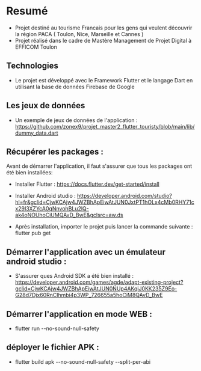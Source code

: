 # Resumé

- Projet destiné au tourisme Francais pour les gens qui veulent découvrir la région PACA ( Toulon, Nice, Marseille et Cannes )
- Projet réalisé dans le cadre de Mastère Management de Projet Digital à EFFICOM Toulon

## Technologies

- Le projet est développé avec le Framework Flutter et le langage Dart en utilisant la base de données Firebase de Google

## Les jeux de données

- Un exemple de jeux de données de l'application : https://github.com/zonex9/projet_master2_flutter_touristy/blob/main/lib/dummy_data.dart

## Récupérer les packages :

Avant de démarrer l'application, il faut s'assurer que tous les packages ont été bien installées:

- Installer Flutter : https://docs.flutter.dev/get-started/install
- Installer Android studio : https://developer.android.com/studio?hl=fr&gclid=CjwKCAjw4JWZBhApEiwAtJUN0JxtPT1hOLx4cMb0RHY71cx29I3XZYcA0qNnvohBLu2lQ-ak4oNOUhoCiUMQAvD_BwE&gclsrc=aw.ds

- Après installation, importer le projet puis lancer la commande suivante  :  flutter pub get

## Démarrer l'application avec un émulateur android studio :

- S'assurer ques Android SDK a été bien installé : https://developer.android.com/games/agde/adapt-existing-project?gclid=CjwKCAjw4JWZBhApEiwAtJUN0NUp4AKqiJ0KK235Z9Eo-G28d7Djx60RnClhmbi4p3WP_726655a5hoCiM8QAvD_BwE

## Démarrer l'application en mode WEB :

- flutter run --no-sound-null-safety

## déployer le fichier APK :

- flutter build apk --no-sound-null-safety --split-per-abi
